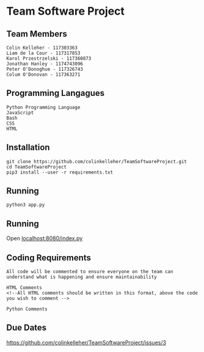 # Team Software Project


## Team Members
    Colin Kelleher - 117303363
    Liam de la Cour - 117317853
    Karol Przestrzelski - 117360873
    Jonathan Hanley - 1174743096
    Peter O'Donoghue - 117326743
    Colum O'Donovan - 117363271
    
## Programming Langagues
    Python Programming Language
    JavaScript
    Bash
    CSS
    HTML
    
## Installation
    git clone https://github.com/colinkelleher/TeamSoftwareProject.git
    cd TeamSoftwareProject
    pip3 install --user -r requirements.txt
    
## Running
    python3 app.py


## Running
    
Open [localhost:8080/index.py](localhost:8080/index.py)

## Coding Requirements
    All code will be commented to ensure everyone on the team can understand what is happening and ensure maintainability
    
    HTML Comments
    <!--All HTML comments should be written in this format, above the code you wish to comment -->
    
    Python Comments
    
 
 
## Due Dates
https://github.com/colinkelleher/TeamSoftwareProject/issues/3


